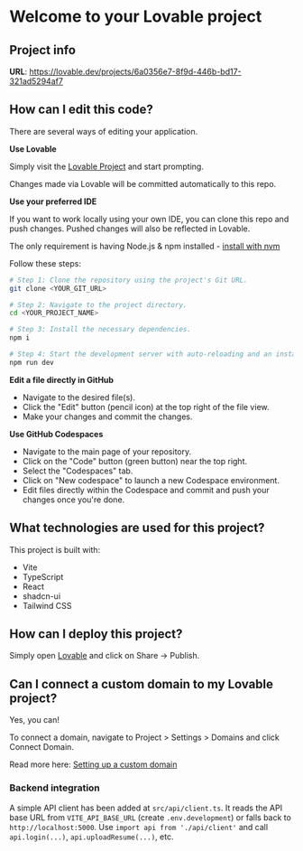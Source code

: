 # Welcome to your Lovable project

## Project info

**URL**: https://lovable.dev/projects/6a0356e7-8f9d-446b-bd17-321ad5294af7

## How can I edit this code?

There are several ways of editing your application.

**Use Lovable**

Simply visit the [Lovable Project](https://lovable.dev/projects/6a0356e7-8f9d-446b-bd17-321ad5294af7) and start prompting.

Changes made via Lovable will be committed automatically to this repo.

**Use your preferred IDE**

If you want to work locally using your own IDE, you can clone this repo and push changes. Pushed changes will also be reflected in Lovable.

The only requirement is having Node.js & npm installed - [install with nvm](https://github.com/nvm-sh/nvm#installing-and-updating)

Follow these steps:

```sh
# Step 1: Clone the repository using the project's Git URL.
git clone <YOUR_GIT_URL>

# Step 2: Navigate to the project directory.
cd <YOUR_PROJECT_NAME>

# Step 3: Install the necessary dependencies.
npm i

# Step 4: Start the development server with auto-reloading and an instant preview.
npm run dev
```

**Edit a file directly in GitHub**

- Navigate to the desired file(s).
- Click the "Edit" button (pencil icon) at the top right of the file view.
- Make your changes and commit the changes.

**Use GitHub Codespaces**

- Navigate to the main page of your repository.
- Click on the "Code" button (green button) near the top right.
- Select the "Codespaces" tab.
- Click on "New codespace" to launch a new Codespace environment.
- Edit files directly within the Codespace and commit and push your changes once you're done.

## What technologies are used for this project?

This project is built with:

- Vite
- TypeScript
- React
- shadcn-ui
- Tailwind CSS

## How can I deploy this project?

Simply open [Lovable](https://lovable.dev/projects/6a0356e7-8f9d-446b-bd17-321ad5294af7) and click on Share -> Publish.

## Can I connect a custom domain to my Lovable project?

Yes, you can!

To connect a domain, navigate to Project > Settings > Domains and click Connect Domain.

Read more here: [Setting up a custom domain](https://docs.lovable.dev/tips-tricks/custom-domain#step-by-step-guide)

### Backend integration
A simple API client has been added at `src/api/client.ts`. It reads the API base URL from
`VITE_API_BASE_URL` (create `.env.development`) or falls back to `http://localhost:5000`.
Use `import api from './api/client'` and call `api.login(...)`, `api.uploadResume(...)`, etc.
